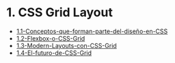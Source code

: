 # 1. CSS Grid Layout



[comment]:STARTING_GENERATED_TOC

* [1.1-Conceptos-que-forman-parte-del-diseño-en-CSS](<./content/1.1-Conceptos-que-forman-parte-del-diseño-en-CSS.md>)
* [1.2-Flexbox-o-CSS-Grid](<./content/1.2-Flexbox-o-CSS-Grid.md>)
* [1.3-Modern-Layouts-con-CSS-Grid](<./content/1.3-Modern-Layouts-con-CSS-Grid.md>)
* [1.4-El-futuro-de-CSS-Grid](<./content/1.4-El-futuro-de-CSS-Grid.md>)

[comment]:ENDING_GENERATED_TOC
